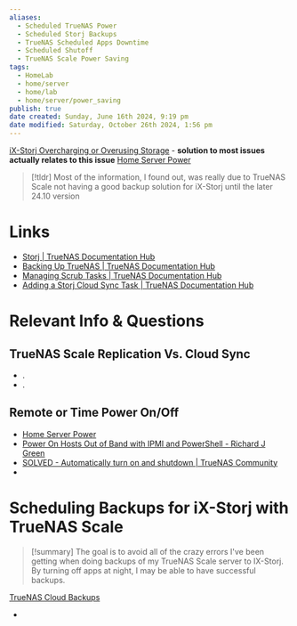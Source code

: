 ```yaml
---
aliases:
  - Scheduled TrueNAS Power
  - Scheduled Storj Backups
  - TrueNAS Scheduled Apps Downtime
  - Scheduled Shutoff
  - TrueNAS Scale Power Saving
tags:
  - HomeLab
  - home/server
  - home/lab
  - home/server/power_saving
publish: true
date created: Sunday, June 16th 2024, 9:19 pm
date modified: Saturday, October 26th 2024, 1:56 pm
---
```


[iX-Storj Overcharging or Overusing Storage](../iX-Storj%20Overcharging%20or%20Overusing%20Storage/iX-Storj%20Overcharging%20or%20Overusing%20Storage.md) - **solution to most issues actually relates to this issue**
[Home Server Power](../Home%20Server%20Power/Home%20Server%20Power.md) 

> [!tldr] Most of the information, I found out, was really due to TrueNAS Scale not having a good backup solution for iX-Storj until the later 24.10 version

# Links

- [Storj | TrueNAS Documentation Hub](https://www.truenas.com/docs/scale/scaletutorials/apps/communityapps/addstorjnode/)
- [Backing Up TrueNAS | TrueNAS Documentation Hub](https://www.truenas.com/docs/scale/gettingstarted/configure/setupbackupscale/#:~:text=Create%20an%20iX%20Storj%20account,Storj%20iX%20provider%20is%20preselected.)
- [Managing Scrub Tasks | TrueNAS Documentation Hub](https://www.truenas.com/docs/scale/scaletutorials/dataprotection/scrubtasksscale/)
- [Adding a Storj Cloud Sync Task | TrueNAS Documentation Hub](https://www.truenas.com/docs/scale/scaletutorials/dataprotection/cloudsynctasks/addstorjcloudsynctask/#setting-up-the-storj-cloud-sync-task)

# Relevant Info & Questions

## TrueNAS Scale Replication Vs. Cloud Sync

- .
- .

## Remote or Time Power On/Off

- [Home Server Power](../Home%20Server%20Power/Home%20Server%20Power.md) 
- [Power On Hosts Out of Band with IPMI and PowerShell - Richard J Green](https://richardjgreen.net/power-on-hosts-out-of-band-ipmi-powershell/)
- [SOLVED - Automatically turn on and shutdown | TrueNAS Community](https://www.truenas.com/community/threads/automatically-turn-on-and-shutdown.95459/)
- 

# Scheduling Backups for iX-Storj with TrueNAS Scale 

> [!summary] The goal is to avoid all of the crazy errors I've been getting when doing backups of my TrueNAS Scale server to IX-Storj.  By turning off apps at night, I may be able to have successful backups.

[TrueNAS Cloud Backups](../TrueNAS%20Cloud%20Backups/TrueNAS%20Cloud%20Backups.md) 

- 